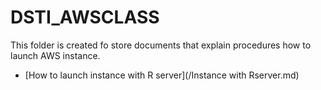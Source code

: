 # DSTI_AWSCLASS
This folder is created fo store documents that explain procedures how to launch AWS instance.

* [How to launch instance with R server](/Instance with Rserver.md)
